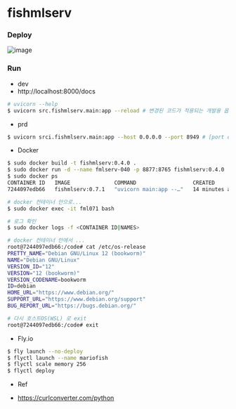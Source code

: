 # fishmlserv

### Deploy
![image](https://github.com/user-attachments/assets/aa0556f8-1873-4adc-af03-69b0a1a69eb4)


### Run
- dev
- http://localhost:8000/docs
```bash
# uvicorn --help
$ uvicorn src.fishmlserv.main:app --reload # 변경된 코드가 적용되는 개발용 옵션
```

- prd
```bash
$ uvicorn srci.fishmlserv.main:app --host 0.0.0.0 --port 8949 # [port default 8000]
```
- Docker
```bash
$ sudo docker build -t fishmlserv:0.4.0 .
$ sudo docker run -d --name fmlserv-040 -p 8877:8765 fishmlserv:0.4.0
$ sudo docker ps
CONTAINER ID   IMAGE              COMMAND                  CREATED          STATUS          PORTS                                       NAMES
7244097edb66   fishmlserv:0.7.1   "uvicorn main:app --…"   14 minutes ago   Up 14 minutes   0.0.0.0:7799->8080/tcp, :::7799->8080/tcp   fml071

# docker 컨테이너 안으로...
$ sudo docker exec -it fml071 bash

# 로그 확인
$ sudo docker logs -f <CONTAINER ID|NAMES>

# docker 컨테이너 안에서 ...
root@7244097edb66:/code# cat /etc/os-release
PRETTY_NAME="Debian GNU/Linux 12 (bookworm)"
NAME="Debian GNU/Linux"
VERSION_ID="12"
VERSION="12 (bookworm)"
VERSION_CODENAME=bookworm
ID=debian
HOME_URL="https://www.debian.org/"
SUPPORT_URL="https://www.debian.org/support"
BUG_REPORT_URL="https://bugs.debian.org/"

# 다시 호스트OS(WSL) 로 exit
root@7244097edb66:/code# exit
```

- Fly.io
```bash
$ fly launch --no-deploy
$ flyctl launch --name mariofish
$ flyctl scale memory 256
$ flyctl deploy
```

- Ref 
* https://curlconverter.com/python
